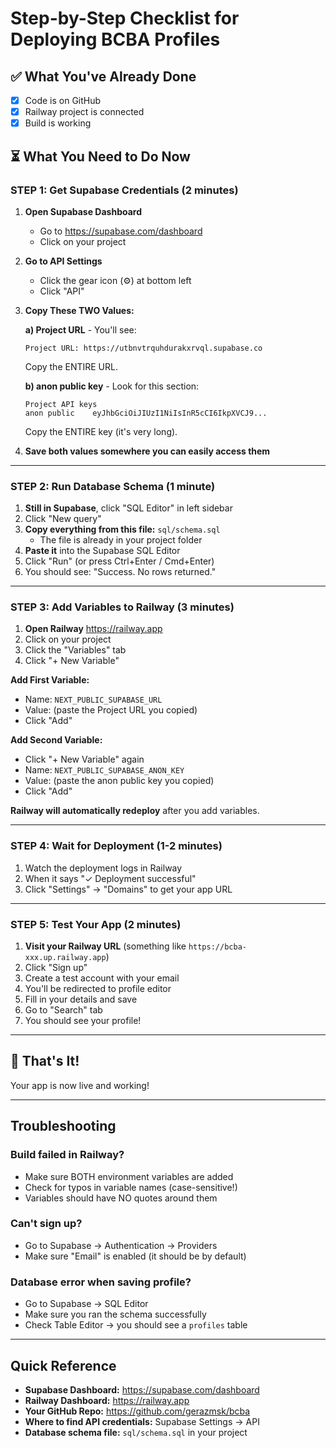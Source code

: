 # Step-by-Step Checklist for Deploying BCBA Profiles

## ✅ What You've Already Done
- [x] Code is on GitHub
- [x] Railway project is connected
- [x] Build is working

## ⏳ What You Need to Do Now

### STEP 1: Get Supabase Credentials (2 minutes)

1. **Open Supabase Dashboard**
   - Go to https://supabase.com/dashboard
   - Click on your project

2. **Go to API Settings**
   - Click the gear icon (⚙️) at bottom left
   - Click "API"

3. **Copy These TWO Values:**

   **a) Project URL** - You'll see:
   ```
   Project URL: https://utbnvtrquhdurakxrvql.supabase.co
   ```
   Copy the ENTIRE URL.

   **b) anon public key** - Look for this section:
   ```
   Project API keys
   anon public    eyJhbGciOiJIUzI1NiIsInR5cCI6IkpXVCJ9...
   ```
   Copy the ENTIRE key (it's very long).

4. **Save both values somewhere you can easily access them**

---

### STEP 2: Run Database Schema (1 minute)

1. **Still in Supabase**, click "SQL Editor" in left sidebar
2. Click "New query"
3. **Copy everything from this file:** `sql/schema.sql`
   - The file is already in your project folder
4. **Paste it** into the Supabase SQL Editor
5. Click "Run" (or press Ctrl+Enter / Cmd+Enter)
6. You should see: "Success. No rows returned."

---

### STEP 3: Add Variables to Railway (3 minutes)

1. **Open Railway** https://railway.app
2. Click on your project
3. Click the "Variables" tab
4. Click "+ New Variable"

**Add First Variable:**
- Name: `NEXT_PUBLIC_SUPABASE_URL`
- Value: (paste the Project URL you copied)
- Click "Add"

**Add Second Variable:**
- Click "+ New Variable" again
- Name: `NEXT_PUBLIC_SUPABASE_ANON_KEY`
- Value: (paste the anon public key you copied)
- Click "Add"

**Railway will automatically redeploy** after you add variables.

---

### STEP 4: Wait for Deployment (1-2 minutes)

1. Watch the deployment logs in Railway
2. When it says "✓ Deployment successful"
3. Click "Settings" → "Domains" to get your app URL

---

### STEP 5: Test Your App (2 minutes)

1. **Visit your Railway URL** (something like `https://bcba-xxx.up.railway.app`)
2. Click "Sign up"
3. Create a test account with your email
4. You'll be redirected to profile editor
5. Fill in your details and save
6. Go to "Search" tab
7. You should see your profile!

---

## 🎉 That's It!

Your app is now live and working!

---

## Troubleshooting

### Build failed in Railway?
- Make sure BOTH environment variables are added
- Check for typos in variable names (case-sensitive!)
- Variables should have NO quotes around them

### Can't sign up?
- Go to Supabase → Authentication → Providers
- Make sure "Email" is enabled (it should be by default)

### Database error when saving profile?
- Go to Supabase → SQL Editor
- Make sure you ran the schema successfully
- Check Table Editor → you should see a `profiles` table

---

## Quick Reference

- **Supabase Dashboard:** https://supabase.com/dashboard
- **Railway Dashboard:** https://railway.app
- **Your GitHub Repo:** https://github.com/gerazmsk/bcba
- **Where to find API credentials:** Supabase Settings → API
- **Database schema file:** `sql/schema.sql` in your project

